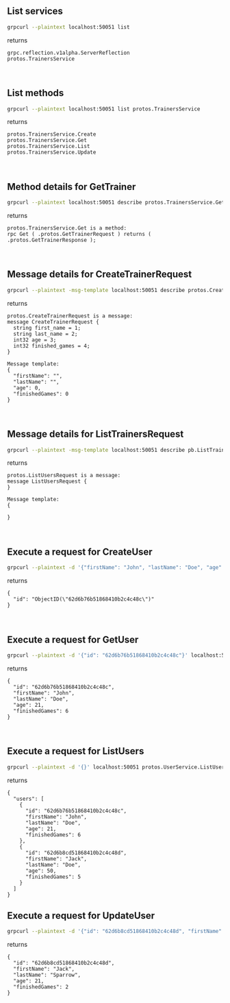 ## List services
```sh
grpcurl --plaintext localhost:50051 list
```
returns
```
grpc.reflection.v1alpha.ServerReflection
protos.TrainersService
```
<br/>

## List methods

```sh
grpcurl --plaintext localhost:50051 list protos.TrainersService
```

returns
```
protos.TrainersService.Create
protos.TrainersService.Get
protos.TrainersService.List
protos.TrainersService.Update
```
<br/>

## Method details for GetTrainer

```sh
grpcurl --plaintext localhost:50051 describe protos.TrainersService.Get
```

returns
```
protos.TrainersService.Get is a method:
rpc Get ( .protos.GetTrainerRequest ) returns ( .protos.GetTrainerResponse );
```
<br/>

## Message details for CreateTrainerRequest

```sh
grpcurl --plaintext -msg-template localhost:50051 describe protos.CreateTrainerRequest
```

returns
```
protos.CreateTrainerRequest is a message:
message CreateTrainerRequest {
  string first_name = 1;
  string last_name = 2;
  int32 age = 3;
  int32 finished_games = 4;
}

Message template:
{
  "firstName": "",
  "lastName": "",
  "age": 0,
  "finishedGames": 0
}
```
<br/>

## Message details for ListTrainersRequest

```sh
grpcurl --plaintext -msg-template localhost:50051 describe pb.ListTrainersRequest
```

returns
```
protos.ListUsersRequest is a message:
message ListUsersRequest {
}

Message template:
{
  
}
```
<br/>

## Execute a request for CreateUser

```sh
grpcurl --plaintext -d '{"firstName": "John", "lastName": "Doe", "age": 21, "finishedGames": 6}' localhost:50051 protos.UserService.CreateUser
```
returns
```
{
  "id": "ObjectID(\"62d6b76b51868410b2c4c48c\")"
}
```
<br/>

## Execute a request for GetUser

```sh
grpcurl --plaintext -d '{"id": "62d6b76b51868410b2c4c48c"}' localhost:50051 protos.UserService.GetUser
```

returns
```
{
  "id": "62d6b76b51868410b2c4c48c",
  "firstName": "John",
  "lastName": "Doe",
  "age": 21,
  "finishedGames": 6
}
```
<br/>

## Execute a request for ListUsers

```sh
grpcurl --plaintext -d '{}' localhost:50051 protos.UserService.ListUsers
```

returns
```
{
  "users": [
    {
      "id": "62d6b76b51868410b2c4c48c",
      "firstName": "John",
      "lastName": "Doe",
      "age": 21,
      "finishedGames": 6
    },
    {
      "id": "62d6b8cd51868410b2c4c48d",
      "firstName": "Jack",
      "lastName": "Doe",
      "age": 50,
      "finishedGames": 5
    }
  ]
}
```

## Execute a request for UpdateUser

```sh
grpcurl --plaintext -d '{"id": "62d6b8cd51868410b2c4c48d", "firstName": "Jack", "lastName": "Sparrow", "age": 21, "finishedGames": 2}' localhost:50051 protos.UserService.UpdateUser
```

returns
```
{
  "id": "62d6b8cd51868410b2c4c48d", 
  "firstName": "Jack", 
  "lastName": "Sparrow", 
  "age": 21, 
  "finishedGames": 2
}
```

